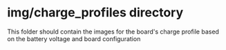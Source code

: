 img/charge_profiles directory
====================
This folder should contain the images for the board's charge profile based on the battery voltage and board configuration
